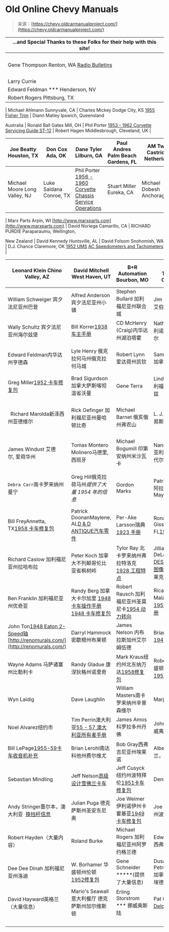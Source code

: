 <!--yml

category: 未分类

date: 2024-05-27 14:56:24

-->

# Old Online Chevy Manuals

> 来源：[https://chevy.oldcarmanualproject.com/](https://chevy.oldcarmanualproject.com/)

| **...and Special Thanks to these Folks for their help with this site!** |
| --- |
|   |   |   |   |   |   |
| Gene Thompson Renton, WA [Radio Bulletins](radios/index.htm) | David Curl Norfolk, Va [1949 Shop Manual](shop/1949_51/index.html) [1949 Pontiac Bulletins](bulletins/49psn/index.html) | Jerry Adams, Jr. [1929 - 1932 Chevrolet Master Parts Price List](parts/1929_32/index.html) | Andre Ruiters Stuttgart, Germany [1940 Accessories Booklet](accessories/40ca/index.html) | David Wonsey [1955 Accessories Manual](accessories/1955cca/index.html) [1957 Stock Car Guide](stuff/57csccg/index.html) | Franois Julien [1955 French Canadian Owners Manual](chevyowner/55coom/index.html) |
|   | A M Twisk Castricum, Netherlands | Norman Missel Sherwood Park, Alberta, Canada | Peter Harbottle Burlington, Ontario, Canada | Edward Feldman Henderson, NV | Jason Clowdis |
| Larry Currie | Rene Frohlich Germany | Lawrence Merrill Moreno Valley, CA | Richard Thompson Mesa, AZ | Duane Schuur New Ulm, MN | Eugene Flynn Nine Mile Falls, WA |
| Edward Feldman *** Henderson, NV | Steve Newsom Milton, FL | Michael Tunney [1952 Chevrolet Ready Reference](parts/1952rrts/index.html) | Steve Droz Nyon, Switzerland | Gary Aldridge Cabool, MO | Joseph Anthony Foristell, MO |
| Robert Rogers Pittsburg, TX | Arturo Carrillo Los Angeles, CA | Bob Marx [Marx Parts](http://www.marxparts.com/) Arpin, WI | Michael Bennett Gilbert, AZ | ****Dennis Graham ****Sandwich, IL | Kirk Gustafson * Bloomington, IL |

| Michael Ahlmann Sunnyvale, CA | Charles Mickey Dodge City, KS [1955 Fisher Trim](index.htm) | Diann Matley Ipswich, Queensland

Australia | Ronald Ball Gates Mill, OH | Phil Porter [1953 - 1962 Corvette Servicing Guide ST-12](shop/5362csg/index.html) | Robert Hagen Middlesbrough, Cleveland, UK |

| Joe Beatty Houston, TX | Don Cox Ada, OK  | Dane Tyler Lilburn, GA | Paul Andres Palm Beach Gardens, FL | AM Twisk Castricum Netherlands | Duane Strong Jr Kelseyville, CA |
| --- | --- | --- | --- | --- | --- |
| Michael Moore Long Valley, NJ | Luke Saldana Conroe, TX | Phil Porter [1956 - 1960 Corvette Chassis Service Operations](manuals/1956-60ccso/index.html) | Stuart Miller Eureka, CA | Michael Dobesh Anchorage, AK | Jason Woodall [1955 1st Series Truck](chevyresto/55index.htm) [Resto-Pack](chevyresto/55index.htm) |

| Marx Parts Arpin, WI [http://www.marxparts.com](http://www.marxparts.com) | David Noriega Camarillo, CA | RICHARD PURDIE Paraparaumu, Wellington,

New Zealand | David Kennedy Huntsville, AL | David Folsom Snohomish, WA | D.J. Chance Claremore, OK [1952 UMS](bulletins/ums/52UMS3d42501.html) [AC Speedometers and Tachometers](bulletins/ums/52UMS3d42501.html) |

| Leonard Klein Chino Valley, AZ | David Mitchell West Haven, UT | B+R Automation Bourbon, MO | Dennis Templeton Omaha, NE | E. Ray Hardy Panacea, FL | Allen Rudolph Menlo Park, CA |
| --- | --- | --- | --- | --- | --- |
| William Schweiger 宾夕法尼亚州巴登 | Alfred Anderson 宾夕法尼亚州小镇 | Stephen Bullard 加利福尼亚州联合城 | Jim Pissot 加拿大艾伯塔省坎莫尔 | Particular  西班牙马德里 | Ulf Gahnfelt 瑞典 |
| Wally Schultz 宾夕法尼亚州海尔兹堡 | Bill Korrer[1938 车主手册](chevyowner/1938om/index.html) | CD McHenry (Craig)内华达州湖泊塔霍 | Nathan Axton 伊利诺伊州库克斯维尔 | Paul Andres 佛罗里达州棕榈滩花园 | Lyn Gomes 加利福尼亚州利弗莫尔 |
| Edward Feldman内华达州亨德森 | Lyle Henry 俄克拉何马州俄克拉何马城 | Robert Lynn 爱达荷州凯钦 | Samuel Holloway 加拿大白马市 | Tony Twisk 荷兰卡斯特里克姆 | Paul Williamson 阿拉巴马州佩尔汉姆 |
| Greg Miller[1952 卡车修复包](chevyresto/52index.html) | Brad Sigurdson 加拿大萨斯喀彻温省沃曼 | Gene Terra | Linda Wilshire 加利福尼亚州雷德兰兹 | Sergio Vazquez 加利福尼亚州丘拉维斯塔 | Andy Milne 新西兰[1959 手册](chevyowner/59r1omindex.html) |
|   Richard Marolda新泽西州亚德维尔 | Rick Oefinger 加利福尼亚州曼哈顿比奇 | Michael Barnet 俄亥俄州弗农山 | L. J. Benjamin路易斯安那州扎克里 | Cleon Eck 德克萨斯州希斯 | Shawn McLain 新泽西州杰克逊[1954 卡车变速器信息](booklets/5434smindex.html) |
| James Windust  艾德尔, 爱荷华州 | Tomas Montero Molinero马德里, 西班牙 | Michael Bogumill 印第安纳州米沙瓦卡 | Nancy Greenleaf 亚利桑那州斯科茨代尔 | George Phillips 新泽西州尼普顿[1954 卡车变速器信息](booklets/5436smindex.html) | Lane Fotty 加拿大[1955-59 GMC 车间手册](gmc/5559mm/index.htm) |
| `Debra Carr`南卡罗来纳州曼宁 | Greg Hill俄克拉荷马州*提供了大量 1954 年的信息* | Gordon Marks | Patrick Doonan 阿拉巴马州Maylene | "Bowtie Billy"[1955 车身维修新闻](bulletins/55fsn140101.html) | Charlie Hardin 德克萨斯州韦瑟福德[1959 卡车修复包](chevyresto/59index.htm) |
| Bill FreyAnnetta, TX[1958 卡车修复包](chevyresto/58index.htm) | Patrick DoonanMaylene, AL[D & D ANTIQUE](http://doonan.home.mindspring.com/)[汽车零件](http://doonan.home.mindspring.com/) | Per-Ake Larsson瑞典[1923 手册](chevyowner/23omindex.htm) | Ronald GissinerSeminole, FL[1955 过桥手册](booklets/5513topindex.htm) | Bob Pelka 加利福尼亚州温纳卡 | William Gilbert 俄勒冈州科瓦利斯 |
| Richard Caslow 加利福尼亚州拉哈布拉 | Peter Koch 加拿大不列颠哥伦比亚省枫树岭 | Tylor Ray 北卡罗来纳州弗拉特洛克[1928 工程特点](chevyresto/28index.htm) | Jillian DeLage*[PONY DESIGN](http://www.ponydesign.com/)**[- 无缰图像](http://www.ponydesign.com/)*科罗拉多州莱克伍德 | David M Chapman 北卡罗来纳州阿登[1956 卡车操作手册](chevyowner/56tomindex.htm) | Ed Foley 加利福尼亚州雷德兰兹 |
| Ben Franklin 加利福尼亚州优奇亚 | Randy Berg 加拿大卡尔加里 [1948 卡车操作手册](chevyowner/48tomindex.htm)[1948 卡车修复包](chevyresto/48index.htm) | Robert Rausch 加利福尼亚州圣莫尼卡[1954 动力转向](booklets/5408top00.htm) | Ricardo Da Ros Malacarne巴西[1954 卡车操作手册](chevyowner/54tomindex.htm) | Richard Johnson 内华达州埃利[1959 卡车操作手册](chevyowner/59tomindex.htm) | Dennis Graham ******伊利诺伊州桑德威奇 |
| John Ton[1948 Eaton 2-Speed轴](booklets/48eaton01.htm)[http://renomurals.com/](http://renomurals.com/) | Darryl Hammock 密歇根州布莱顿 | James Nelson 内布拉斯加州艾尔姆伍德 | Brian Stephens [1948卡车型录](brochures/files/48ctb.pdf) | Dieter Hofem德国洛尔茨韦勒 | Stayton Woodall得克萨斯州圣安东尼奥 |
| Wayne Adams 马萨诸塞州比勒利卡 | Randy Gladue 康涅狄格州诺里奇 | Mark Kraus纽约州北东纳万达[1958修复包](chevyresto/58index.htm) | Robert Jenista华盛顿州布里尔 [1956车辆修复包](chevyresto/56index.htm) | Mike Hanrahan佛罗里达州西棕榈滩[1955化油器手册](booklets/5525top00.htm)[1957车辆修复包](chevyresto/57index.htm) | Tom Arnold宾夕法尼亚州哈里斯堡[1950卡车修复包](chevyresto/50index.htm) |
| Wyn Laidig | Dave Laughlin | William Masters南卡罗来纳州辛普森维尔 | Marjorie Briggs | Drew Pierce新泽西州格拉斯伯勒 | Edward Harrison加利福尼亚州布莱尔斯登 |
| Noel Alvarez纽约市 | Tim Perrin澳大利亚[55 - 57 澳大利亚所有者手册](chevyowner/index.htm#australianom) | James Amos科罗拉多州丹佛 | John Mulligan 夏威夷州埃瓦滨滩 | Ronald Ball *** 俄亥俄州盖茨密尔 | Roger Dubrulle[1928使用手册](chevyowner/28cimindex.htm) |
| Bill LePage[1955-59卡车收音机补充](radios/5559srsmindex.htm) | Brian Lerohl南达科他州费尔维尤 | Bob Gray西弗吉尼亚州埃莱诺 | Alberto Raggi米兰，意大利 | Richard Guenther华盛顿州贝尔维尤 | Linda Hatala加利福尼亚州亨廷顿海滩 |
| Sebastian Mindling | Jeff Nelson[高级设计雪佛兰卡车](http://www.chevytrucks.org/jeff/) | Jeff Cusyck纽约州波特拜伦[1951卡车修复包](chevyresto/51index.htm) | Dennis Terry | Joshua Paschal | Thomas Brandon弗吉尼亚州布莱克斯堡（公告） |
| Andy Stringer墨尔本，澳大利亚  [换挡杆信息](miscellaneous/floorshifter1.htm) | Julian Puga 德克萨斯州圣安东尼奥 | Joe Weimer伊利诺伊州卡霍基亚[1949卡车修复包](chevyresto/49index.htm) | Joe Kovdic俄勒冈州波特兰 | Randall Lucht明尼苏达州霍利 | Don Hobson |
| Robert Hayden（大量内容） | Roland Burke | Michael Rogers 加利福尼亚州阿罗约格兰德 | Edwin Warnick III西弗吉尼亚州韦恩 | Lela Lesson亚利桑那州图森 | Gavin Herrera 科罗拉多州丹佛 |
| Dee Dee Dinah 加利福尼亚州洛迪 | W. Borhamer 华盛顿州伦顿   [1952修复包](chevyresto/52index.htm) | Gene Schneider *****(提供了大量信息) | Dusan Ristic-Petrovic ***** 加拿大阿尔伯塔省埃德蒙顿 | Alanna MacEnery德克萨斯州加尔维斯顿 | Suzy Donathan 加利福尼亚州格伦多拉 |
| David Hayward英格兰（大量信息） | Mario's Seawall意大利餐厅 德克萨斯州加尔维斯顿 | Erling Storstrom *** 挪威奥斯陆 | Pat Gizz[1949 Delco刹车手册](1949brakes/index.htm) | Brian Holley`Barboursville, WV` | Robert Clark弗吉尼亚州维也纳 |
|   |   |   |  |   |   |
